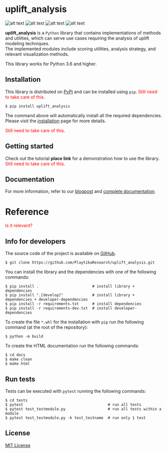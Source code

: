 [comment]: <> (Modify also docs/installation.rst if change the README.md)

[comment]: <> (Modify also LICENSE.rst if change the README.md)

uplift_analysis
================

[comment]: <> (Modify also docs/badges.rst if you change the badges)

[comment]: <> (Modify also LICENSE.rst if you change the license)
![alt text](https://img.shields.io/badge/build-passing-brightgreen)
![alt text](https://img.shields.io/badge/docs-passing-brightgreen)
![alt text](https://img.shields.io/badge/version-0.0.1-blue)
![alt text](https://img.shields.io/badge/license-MIT-blue)

**uplift_analysis** is a ``Python`` library that contains implementations of methods and utilities, which can serve use 
cases requiring the analysis of uplift modeling techniques.<br/>
The implemented modules include scoring utilities, analysis strategy, and relevant visualization methods.

This library works for Python 3.6 and higher.

Installation
------------
This library is distributed on [PyPi](missing_url) and can be installed using ``pip``.
<span style="color:red">Still need to take care of this</span>.

~~~~~~~~~~~~~~~~~~~~~~~~~~~~~~
$ pip install uplift_analysis 
~~~~~~~~~~~~~~~~~~~~~~~~~~~~~~

The command above will automatically install all the required dependencies. Please visit the
[installation](needs_to_be_fixed) page for more details.

<span style="color:red">Still need to take care of this</span>.


Getting started
---------------
Check out the tutorial **place link** for a demonstration how to use the library.
<span style="color:red">Still need to take care of this</span>.


Documentation
-------------
For more information, refer to our
[blogpost](broken_link)
and
[complete documentation](broken_link).



# Reference

<span style="color:red">Is it relevant?</span>


Info for developers
-------------------

The source code of the project is available on [GitHub](https://github.com/PlaytikaResearch/uplift_analysis).

~~~~~~~~~~~~~~~~~~~~~~~~~~~~~~~~~~~~~~~~~~~~~~~~~~~~~~~~~~~~~~~~~~~
$ git clone https://github.com/PlaytikaResearch/uplift_analysis.git
~~~~~~~~~~~~~~~~~~~~~~~~~~~~~~~~~~~~~~~~~~~~~~~~~~~~~~~~~~~~~~~~~~~

You can install the library and the dependencies with one of the following commands:

~~~~~~~~~~~~~~~~~~~~~~~~~~~~~~~~~~~~~~~~~~~~~~~~~~~~~~~~~~~~~~~~~~~~~~~~~~~~~~~~~~~~~~~~~~~~~~~~
$ pip install .                        # install library + dependencies
$ pip install ".[develop]"             # install library + dependencies + developer-dependencies
$ pip install -r requirements.txt      # install dependencies
$ pip install -r requirements-dev.txt  # install developer-dependencies
~~~~~~~~~~~~~~~~~~~~~~~~~~~~~~~~~~~~~~~~~~~~~~~~~~~~~~~~~~~~~~~~~~~~~~~~~~~~~~~~~~~~~~~~~~~~~~~~

To create the file ``*.whl`` for the installation with ``pip`` run the following command (at the root of the
repository):

~~~~~~~~~~~~~~~~~~~~~~~~~~~~~~~~~~~
$ python -m build
~~~~~~~~~~~~~~~~~~~~~~~~~~~~~~~~~~~

To create the HTML documentation run the following commands:

~~~~~~~~~~~~~~~~~~~~~~~~~~~~~~~~~~~~~~~
$ cd docs
$ make clean
$ make html
~~~~~~~~~~~~~~~~~~~~~~~~~~~~~~~~~~~~~~~

Run tests
---------

Tests can be executed with ``pytest`` running the following commands:

~~~~~~~~~~~~~~~~~~~~~~~~~~~~~~~~~~~~~~~~~~~~~~~~~~~~~~~~~~~~~~~~~~~~~~~~~~~~~~
$ cd tests
$ pytest                                      # run all tests
$ pytest test_testmodule.py                   # run all tests within a module
$ pytest test_testmodule.py -k test_testname  # run only 1 test
~~~~~~~~~~~~~~~~~~~~~~~~~~~~~~~~~~~~~~~~~~~~~~~~~~~~~~~~~~~~~~~~~~~~~~~~~~~~~~



License
-------

[MIT License](LICENSE)

